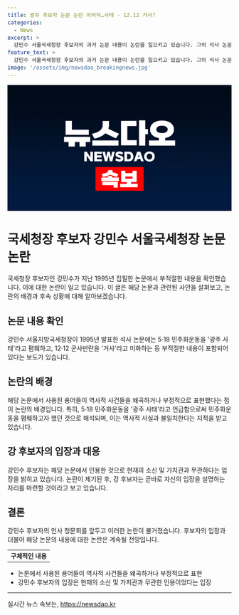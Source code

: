 ```yaml
---
title: 광주 후보자 논문 논란 이어져…사태 · 12.12 거사?
categories:
  - News
excerpt: >
  강민수 서울국세청장 후보자의 과거 논문 내용이 논란을 일으키고 있습니다. 그의 석사 논문에서 12·12 군사반란을 거사로 미화하고, 5·18 민주화운동을 광주 사태로 폄훼한 부적절한 내용이 확인됐습니다. 이에 강 후보자는 인사청문회 과정에서 성실히 답변드리겠다고 해명했지만, 이에 대한 역사관을 둘러싼 논란이 예상됩니다. (단독 보도: 박찬근)
feature_text: >
  강민수 서울국세청장 후보자의 과거 논문 내용이 논란을 일으키고 있습니다. 그의 석사 논문에서 12·12 군사반란을 거사로 미화하고, 5·18 민주화운동을 광주 사태로 폄훼한 부적절한 내용이 확인됐습니다. 이에 강 후보자는 인사청문회 과정에서 성실히 답변드리겠다고 해명했지만, 이에 대한 역사관을 둘러싼 논란이 예상됩니다. (단독 보도: 박찬근)
image: '/assets/img/newsdao_breakingnews.jpg'
---
```


<p><img src="/assets/img/newsdao_breakingnews.jpg" alt="koreaapp 속보" /></p>

<h1>국세청장 후보자 강민수 서울국세청장 논문 논란</h1>

<p data-ke-size="size16">국세청장 후보자인 강민수가 지난 1995년 집필한 논문에서 부적절한 내용을 확인했습니다. 이에 대한 논란이 일고 있습니다. 이 글은 해당 논문과 관련된 사안을 살펴보고, 논란의 배경과 후속 상황에 대해 알아보겠습니다.</p>

<h2 data-ke-size="size26">논문 내용 확인</h2>

<p data-ke-size="size16">강민수 서울지방국세청장이 1995년 발표한 석사 논문에는 5·18 민주화운동을 '광주 사태'라고 폄훼하고, 12·12 군사반란을 '거사'라고 미화하는 등 부적절한 내용이 포함되어 있다는 보도가 있습니다.</p>

<h2 data-ke-size="size26">논란의 배경</h2>

<p data-ke-size="size16">해당 논문에서 사용된 용어들이 역사적 사건들을 왜곡하거나 부정적으로 표현했다는 점이 논란의 배경입니다. 특히, 5·18 민주화운동을 '광주 사태'라고 언급함으로써 민주화운동을 폄훼하고자 했던 것으로 해석되며, 이는 역사적 사실과 불일치한다는 지적을 받고 있습니다.</p>

<h2 data-ke-size="size26">강 후보자의 입장과 대응</h2>

<p data-ke-size="size16">강민수 후보자는 해당 논문에서 인용한 것으로 현재의 소신 및 가치관과 무관하다는 입장을 밝히고 있습니다. 논란이 제기된 후, 강 후보자는 곧바로 자신의 입장을 설명하는 자리를 마련할 것이라고 보고 있습니다.</p>

<h2 data-ke-size="size26">결론</h2>

<p data-ke-size="size16">강민수 후보자의 인사 청문회를 앞두고 이러한 논란이 불거졌습니다. 후보자의 입장과 더불어 해당 논문의 내용에 대한 논란은 계속될 전망입니다.</p>

<table>
    <tbody>
        <tr>
            <td style="text-align: center; height: 17px;"><b>구체적인 내용</b></td>
        </tr>
    </tbody>
</table>

<ul>
    <li>논문에서 사용된 용어들이 역사적 사건들을 왜곡하거나 부정적으로 표현</li>
    <li>강민수 후보자의 입장은 현재의 소신 및 가치관과 무관한 인용이었다는 입장</li>
</ul>

<p><hr></p>
실시간 뉴스 속보는, <a href="https://newsdao.kr" rel="dofollow">https://newsdao.kr</a>


